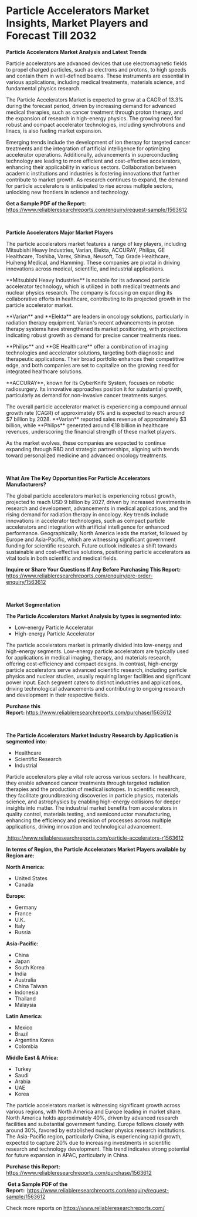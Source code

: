 <p><h1>Particle Accelerators Market Insights, Market Players and Forecast Till 2032</h1></p><p><strong>Particle Accelerators Market Analysis and Latest Trends</strong></p>
<p><p>Particle accelerators are advanced devices that use electromagnetic fields to propel charged particles, such as electrons and protons, to high speeds and contain them in well-defined beams. These instruments are essential in various applications, including medical treatments, materials science, and fundamental physics research.</p><p>The Particle Accelerators Market is expected to grow at a CAGR of 13.3% during the forecast period, driven by increasing demand for advanced medical therapies, such as cancer treatment through proton therapy, and the expansion of research in high-energy physics. The growing need for robust and compact accelerator technologies, including synchrotrons and linacs, is also fueling market expansion. </p><p>Emerging trends include the development of ion therapy for targeted cancer treatments and the integration of artificial intelligence for optimizing accelerator operations. Additionally, advancements in superconducting technology are leading to more efficient and cost-effective accelerators, enhancing their applicability in various sectors. Collaboration between academic institutions and industries is fostering innovations that further contribute to market growth. As research continues to expand, the demand for particle accelerators is anticipated to rise across multiple sectors, unlocking new frontiers in science and technology.</p></p>
<p><strong>Get a Sample PDF of the Report:&nbsp;</strong> <a href="https://www.reliableresearchreports.com/enquiry/request-sample/1563612?utm_campaign=3281&utm_medium=2&utm_source=Github&utm_content=ia&utm_term=06042025&utm_id=particle-accelerators">https://www.reliableresearchreports.com/enquiry/request-sample/1563612</a></p>
<p>&nbsp;</p>
<p><strong>Particle Accelerators Major Market Players</strong></p>
<p><p>The particle accelerators market features a range of key players, including Mitsubishi Heavy Industries, Varian, Elekta, ACCURAY, Philips, GE Healthcare, Toshiba, Varex, Shinva, Neusoft, Top Grade Healthcare, Huiheng Medical, and Hamming. These companies are pivotal in driving innovations across medical, scientific, and industrial applications.</p><p>**Mitsubishi Heavy Industries** is notable for its advanced particle accelerator technology, which is utilized in both medical treatments and nuclear physics research. The company is focusing on expanding its collaborative efforts in healthcare, contributing to its projected growth in the particle accelerator market.</p><p>**Varian** and **Elekta** are leaders in oncology solutions, particularly in radiation therapy equipment. Varian's recent advancements in proton therapy systems have strengthened its market positioning, with projections indicating robust growth as demand for precise cancer treatments rises.</p><p>**Philips** and **GE Healthcare** offer a combination of imaging technologies and accelerator solutions, targeting both diagnostic and therapeutic applications. Their broad portfolio enhances their competitive edge, and both companies are set to capitalize on the growing need for integrated healthcare solutions.</p><p>**ACCURAY**, known for its CyberKnife System, focuses on robotic radiosurgery. Its innovative approaches position it for substantial growth, particularly as demand for non-invasive cancer treatments surges.</p><p>The overall particle accelerator market is experiencing a compound annual growth rate (CAGR) of approximately 6% and is expected to reach around $7 billion by 2028. **Varian** reported sales revenue of approximately $3 billion, while **Philips** generated around €18 billion in healthcare revenues, underscoring the financial strength of these market players.</p><p>As the market evolves, these companies are expected to continue expanding through R&D and strategic partnerships, aligning with trends toward personalized medicine and advanced oncology treatments.</p></p>
<p>&nbsp;</p>
<p><strong>What Are The Key Opportunities For Particle Accelerators Manufacturers?</strong></p>
<p><p>The global particle accelerators market is experiencing robust growth, projected to reach USD 9 billion by 2027, driven by increased investments in research and development, advancements in medical applications, and the rising demand for radiation therapy in oncology. Key trends include innovations in accelerator technologies, such as compact particle accelerators and integration with artificial intelligence for enhanced performance. Geographically, North America leads the market, followed by Europe and Asia-Pacific, which are witnessing significant government funding for scientific research. Future outlook indicates a shift towards sustainable and cost-effective solutions, positioning particle accelerators as vital tools in both scientific and medical fields.</p></p>
<p><strong>Inquire or Share Your Questions If Any Before Purchasing This Report:</strong> <a href="https://www.reliableresearchreports.com/enquiry/pre-order-enquiry/1563612?utm_campaign=3281&utm_medium=2&utm_source=Github&utm_content=ia&utm_term=06042025&utm_id=particle-accelerators">https://www.reliableresearchreports.com/enquiry/pre-order-enquiry/1563612</a></p>
<p>&nbsp;</p>
<p><strong>Market Segmentation</strong></p>
<p><strong>The Particle Accelerators Market Analysis by types is segmented into:</strong></p>
<p><ul><li>Low-energy Particle Accelerator</li><li>High-energy Particle Accelerator</li></ul></p>
<p><p>The particle accelerators market is primarily divided into low-energy and high-energy segments. Low-energy particle accelerators are typically used for applications in medical imaging, therapy, and materials research, offering cost-efficiency and compact designs. In contrast, high-energy particle accelerators serve advanced scientific research, including particle physics and nuclear studies, usually requiring larger facilities and significant power input. Each segment caters to distinct industries and applications, driving technological advancements and contributing to ongoing research and development in their respective fields.</p></p>
<p><strong>Purchase this Report:&nbsp;</strong><a href="https://www.reliableresearchreports.com/purchase/1563612?utm_campaign=3281&utm_medium=2&utm_source=Github&utm_content=ia&utm_term=06042025&utm_id=particle-accelerators">https://www.reliableresearchreports.com/purchase/1563612</a></p>
<p>&nbsp;</p>
<p><strong>The Particle Accelerators Market Industry Research by Application is segmented into:</strong></p>
<p><ul><li>Healthcare</li><li>Scientific Research</li><li>Industrial</li></ul></p>
<p><p>Particle accelerators play a vital role across various sectors. In healthcare, they enable advanced cancer treatments through targeted radiation therapies and the production of medical isotopes. In scientific research, they facilitate groundbreaking discoveries in particle physics, materials science, and astrophysics by enabling high-energy collisions for deeper insights into matter. The industrial market benefits from accelerators in quality control, materials testing, and semiconductor manufacturing, enhancing the efficiency and precision of processes across multiple applications, driving innovation and technological advancement.</p></p>
<p><a href="https://www.reliableresearchreports.com/particle-accelerators-r1563612?utm_campaign=3281&utm_medium=2&utm_source=Github&utm_content=ia&utm_term=06042025&utm_id=particle-accelerators">&nbsp;https://www.reliableresearchreports.com/particle-accelerators-r1563612</a></p>
<p><strong>In terms of Region, the Particle Accelerators Market Players available by Region are:</strong></p>
<p>
    <p> <strong> North America: </strong>
        <ul>
            <li>United States</li>
            <li>Canada</li>
        </ul>
        </p> 
    <p> <strong> Europe: </strong>
        <ul>
            <li>Germany</li>
            <li>France</li>
            <li>U.K.</li>
            <li>Italy</li>
            <li>Russia</li>
        </ul>
        </p> 
    <p> <strong> Asia-Pacific: </strong>
        <ul>
            <li>China</li>
            <li>Japan</li>
            <li>South Korea</li>
            <li>India</li>
            <li>Australia</li>
            <li>China Taiwan</li>
            <li>Indonesia</li>
            <li>Thailand</li>
            <li>Malaysia</li>
        </ul>
        </p> 
    <p> <strong> Latin America: </strong>
        <ul>
            <li>Mexico</li>
            <li>Brazil</li>
            <li>Argentina Korea</li>
            <li>Colombia</li>
        </ul>
        </p> 
    <p> <strong> Middle East & Africa: </strong>
        <ul>
            <li>Turkey</li>
            <li>Saudi</li>
            <li>Arabia</li>
            <li>UAE</li>
            <li>Korea</li>
        </ul>
    </p>
    </p>
<p><p>The particle accelerators market is witnessing significant growth across various regions, with North America and Europe leading in market share. North America holds approximately 40%, driven by advanced research facilities and substantial government funding. Europe follows closely with around 30%, favored by established nuclear physics research institutions. The Asia-Pacific region, particularly China, is experiencing rapid growth, expected to capture 20% due to increasing investments in scientific research and technology development. This trend indicates strong potential for future expansion in APAC, particularly in China.</p></p>
<p><strong>Purchase this Report: </strong><a href="https://www.reliableresearchreports.com/purchase/1563612?utm_campaign=3281&utm_medium=2&utm_source=Github&utm_content=ia&utm_term=06042025&utm_id=particle-accelerators">https://www.reliableresearchreports.com/purchase/1563612</a></p>
<p>&nbsp;<strong>Get a Sample PDF of the Report:&nbsp;&nbsp;</strong><a href="https://www.reliableresearchreports.com/enquiry/request-sample/1563612?utm_campaign=3281&utm_medium=2&utm_source=Github&utm_content=ia&utm_term=06042025&utm_id=particle-accelerators">https://www.reliableresearchreports.com/enquiry/request-sample/1563612</a></p>
<p><strong></strong></p>
<p>Check more reports on <a href="https://www.reliableresearchreports.com/?utm_campaign=3281&utm_medium=2&utm_source=Github&utm_content=ia&utm_term=06042025&utm_id=particle-accelerators">https://www.reliableresearchreports.com/</a></p>